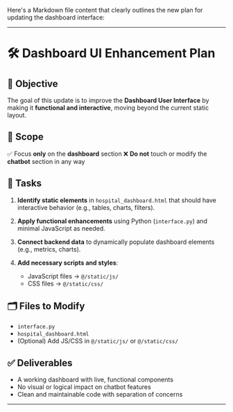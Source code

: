 Here's a Markdown file content that clearly outlines the new plan for updating the dashboard interface:

---

# 🛠️ Dashboard UI Enhancement Plan

## 🎯 Objective

The goal of this update is to improve the **Dashboard User Interface** by making it **functional and interactive**, moving beyond the current static layout.

## 📌 Scope

✅ Focus **only** on the **dashboard** section
❌ **Do not** touch or modify the **chatbot** section in any way

## 🧩 Tasks

1. **Identify static elements** in `hospital_dashboard.html` that should have interactive behavior (e.g., tables, charts, filters).
2. **Apply functional enhancements** using Python (`interface.py`) and minimal JavaScript as needed.
3. **Connect backend data** to dynamically populate dashboard elements (e.g., metrics, charts).
4. **Add necessary scripts and styles**:

   * JavaScript files → `@/static/js/`
   * CSS files → `@/static/css/`

## 🗂️ Files to Modify

* `interface.py`
* `hospital_dashboard.html`
* (Optional) Add JS/CSS in `@/static/js/` or `@/static/css/`

## ✅ Deliverables

* A working dashboard with live, functional components
* No visual or logical impact on chatbot features
* Clean and maintainable code with separation of concerns

---